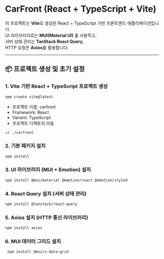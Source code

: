# CarFront (React + TypeScript + Vite)

이 프로젝트는 **Vite**로 생성된 React + TypeScript 기반 프론트엔드 애플리케이션입니다.  
UI 라이브러리로는 **MUI(Material UI)** 를 사용하고,  
서버 상태 관리는 **TanStack React Query**,  
HTTP 요청은 **Axios**를 활용합니다.

---

## 📦 프로젝트 생성 및 초기 설정

### 1. Vite 기반 React + TypeScript 프로젝트 생성

```bash
npm create vite@latest
```

- 프로젝트 이름: carfront
- Framework: React
- Variant: TypeScript
- 프로젝트 디렉토리 이동

```bash
cd ./carfront
```

### 2. 기본 패키지 설치

```bash
npm install
```

### 3. UI 라이브러리 (MUI + Emotion) 설치

```bash
npm install @mui/material @emotion/react @emotion/styled
```

### 4. React Query 설치 (서버 상태 관리)

```bash
npm install @tanstack/react-query
```

### 5. Axios 설치 (HTTP 통신 라이브러리)

```bash
npm install axios
```

### 6. MUI 데이터 그리드 설치

```bash
 npm install @mui/x-data-grid
```

